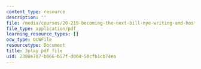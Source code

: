 ```yaml
---
content_type: resource
description: ''
file: /media/courses/20-219-becoming-the-next-bill-nye-writing-and-hosting-the-educational-show-january-iap-2015/2388e707b066b57fd00450cfb1cb74ea_7LTzsMNPuuk.pdf
file_type: application/pdf
learning_resource_types: []
ocw_type: OCWFile
resourcetype: Document
title: 3play pdf file
uid: 2388e707-b066-b57f-d004-50cfb1cb74ea
---
```

